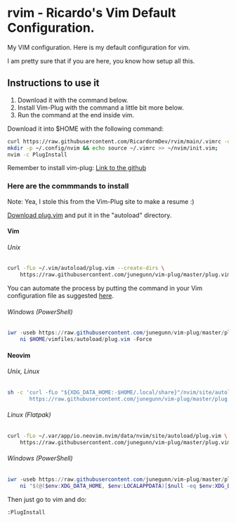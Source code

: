 # rvim - Ricardo's Vim Default Configuration.

My VIM configuration.
Here is my default configuration for vim.


I am pretty sure that if you are here, you know how setup all this.

## Instructions to use it

 1. Download it with the command below.
 2. Install Vim-Plug with the command a little bit more below.
 3. Run the command at the end inside vim.

Download it into $HOME with the following command:

```sh
curl https://raw.githubusercontent.com/RicardormDev/rvim/main/.vimrc -o .vimrc;
mkdir -p ~/.config/nvim && echo source ~/.vimrc >> ~/nvim/init.vim;
nvim -c PlugInstall
```

Remember to install vim-plug:
[Link to the github](https://github.com/junegunn/vim-plug)


### Here are the commmands to install
Note: Yea, I stole this from the Vim-Plug site to make a resume :)

[Download plug.vim](https://raw.githubusercontent.com/junegunn/vim-plug/master/plug.vim)
and put it in the "autoload" directory.

#### Vim

###### Unix

```sh
curl -fLo ~/.vim/autoload/plug.vim --create-dirs \
    https://raw.githubusercontent.com/junegunn/vim-plug/master/plug.vim
```

You can automate the process by putting the command in your Vim configuration
file as suggested [here][auto].

[auto]: https://github.com/junegunn/vim-plug/wiki/tips#automatic-installation

###### Windows (PowerShell)

```powershell
iwr -useb https://raw.githubusercontent.com/junegunn/vim-plug/master/plug.vim |`
    ni $HOME/vimfiles/autoload/plug.vim -Force
```

#### Neovim

###### Unix, Linux

```sh
sh -c 'curl -fLo "${XDG_DATA_HOME:-$HOME/.local/share}"/nvim/site/autoload/plug.vim --create-dirs \
       https://raw.githubusercontent.com/junegunn/vim-plug/master/plug.vim'
```

###### Linux (Flatpak)

```sh
curl -fLo ~/.var/app/io.neovim.nvim/data/nvim/site/autoload/plug.vim \
    https://raw.githubusercontent.com/junegunn/vim-plug/master/plug.vim
```

###### Windows (PowerShell)

```powershell
iwr -useb https://raw.githubusercontent.com/junegunn/vim-plug/master/plug.vim |`
    ni "$(@($env:XDG_DATA_HOME, $env:LOCALAPPDATA)[$null -eq $env:XDG_DATA_HOME])/nvim-data/site/autoload/plug.vim" -Force
```


Then just go to vim and do: 

```
:PlugInstall
```
